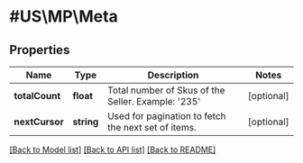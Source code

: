 # #US\MP\Meta

## Properties

Name | Type | Description | Notes
------------ | ------------- | ------------- | -------------
**totalCount** | **float** | Total number of Skus of the Seller. Example: '235' | [optional]
**nextCursor** | **string** | Used for pagination to fetch the next set of items. | [optional]


[[Back to Model list]](../) [[Back to API list]](../../Api/US/MP) [[Back to README]](../../README.md)
